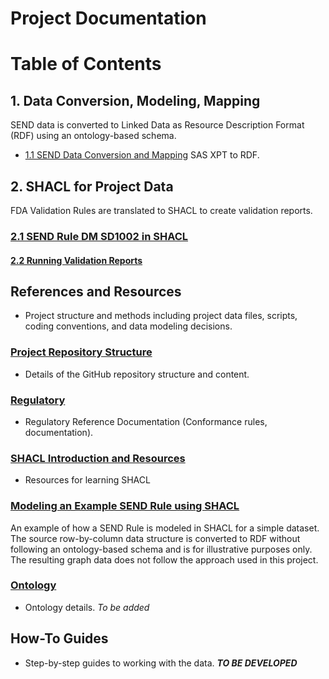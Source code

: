
Project Documentation
=====================

# Table of Contents

## 1. Data Conversion, Modeling, Mapping

SEND data is converted to Linked Data as Resource Description Format (RDF) using an ontology-based schema.

* [1.1 SEND Data Conversion and Mapping](DataConversion.md)  SAS XPT to RDF.

## 2. SHACL for Project Data

FDA Validation Rules are translated to SHACL to create validation reports. 

### [2.1 SEND Rule DM SD1002 in SHACL](SHACL-SENDRule102Details.md)

#### [2.2 Running Validation Reports](SHACL-RunValReport.md)


## References and Resources

* Project structure and methods including project data files, scripts, coding conventions, and data modeling decisions.

### [Project Repository Structure](Repository-Ref.md)

* Details of the GitHub repository structure and content.

### [Regulatory](Regulatory-Ref.md)

* Regulatory Reference Documentation (Conformance rules, documentation).

### [SHACL Introduction and Resources](SHACL-Intro.md)

* Resources for learning SHACL

### [Modeling an Example SEND Rule using SHACL](SHACL-SENDRuleEg.md)
An example of how a SEND Rule is modeled in SHACL for a simple dataset. The source row-by-column data structure is converted to RDF without following an ontology-based schema and is for illustrative purposes only. The resulting graph data does not follow the approach used in this project.

### [Ontology](Ontology-Ref.md)

* Ontology details.  *To be added*


## How-To Guides

* Step-by-step guides to working with the data.  ***TO BE DEVELOPED***
